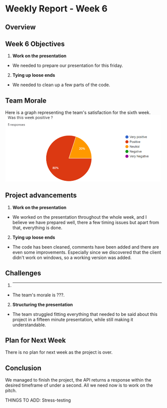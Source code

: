 # Weekly Report - Week 6

## Overview

## Week 6 Objectives

1. **Work on the presentation**
 - We needed to prepare our presentation for this friday.
2. **Tying up loose ends**
 - We needed to clean up a few parts of the code.

## Team Morale
Here is a graph representing the team's satisfaction for the sixth week. <br>
<img src="Images/teamSatisfactionWeek5.png" width="500"> 


## Project advancements

1. **Work on the presentation**
 - We worked on the presentation throughout the whole week, and I believe we have prepared well, there a few timing issues but apart from that, everything is done.
2. **Tying up loose ends**
 - The code has been cleaned, comments have been added and there are even some improvements. Especially since we discovered that the client didn't work on windows, so a working version was added.

## Challenges

1. ****
 - The team's morale is ???.
2. **Structuring the presentation**
 - The team struggled fitting everything that needed to be said about this project in a fifteen minute presentation, while still making it understandable.

## Plan for Next Week

There is no plan for next week as the project is over.

## Conclusion

We managed to finish the project, the API returns a response within the desired timeframe of under a second. All we need now is to work on the pitch.


THINGS TO ADD:
Stress-testing